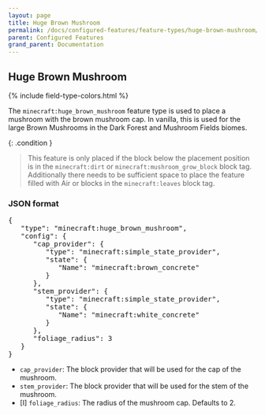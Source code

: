```yaml
---
layout: page
title: Huge Brown Mushroom
permalink: /docs/configured-features/feature-types/huge-brown-mushroom/
parent: Configured Features
grand_parent: Documentation
---
```


## Huge Brown Mushroom

<head>
    {% include field-type-colors.html %}
</head>

The `minecraft:huge_brown_mushroom` feature type is used to place a mushroom with the brown mushroom cap. In vanilla, this is used for the large Brown Mushrooms in the Dark Forest and Mushroom Fields biomes.

{: .condition }
> This feature is only placed if the block below the placement position is in the `minecraft:dirt` or `minecraft:mushroom_grow_block` block tag. Additionally there needs to be sufficient space to place the feature filled with Air or blocks in the `minecraft:leaves` block tag.

### JSON format

<pre>
{
   "type": "minecraft:huge_brown_mushroom",
   "config": {
      "cap_provider": {
         "type": "minecraft:simple_state_provider",
         "state": {
            "Name": "minecraft:brown_concrete"
         }
      },
      "stem_provider": {
         "type": "minecraft:simple_state_provider",
         "state": {
            "Name": "minecraft:white_concrete"
         }
      },
      "foliage_radius": 3
   }
}
</pre>

* `cap_provider`: The block provider that will be used for the cap of the mushroom.
* `stem_provider`: The block provider that will be used for the stem of the mushroom.
* <span int>[I]</span> `foliage_radius`: The radius of the mushroom cap. Defaults to 2.
